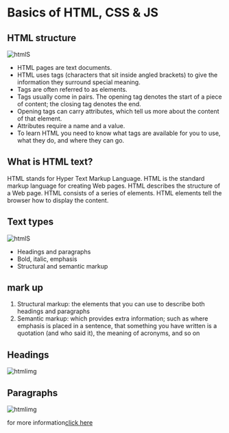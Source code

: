 #  Basics of HTML, CSS & JS


## HTML structure 

![htmlS](https://clearlydecoded.com/assets/images/posts/2017-09-11-basic-html-document-structure/thumbnail-750x400.png)

+ HTML pages are text documents.
+ HTML uses tags (characters that sit inside angled
brackets) to give the information they surround special
meaning.
+ Tags are often referred to as elements.
+ Tags usually come in pairs. The opening tag denotes
the start of a piece of content; the closing tag denotes
the end.
+ Opening tags can carry attributes, which tell us more
about the content of that element.
+ Attributes require a name and a value.
+ To learn HTML you need to know what tags are
available for you to use, what they do, and where they
can go.

## What is HTML text?
HTML stands for Hyper Text Markup Language. HTML is the standard markup language for creating Web pages. HTML describes the structure of a Web page. HTML consists of a series of elements. HTML elements tell the browser how to display the content.

## Text types
![htmlS](https://www.abbreviations.com/images/173431_.HTML.png)
+ Headings and paragraphs
+ Bold, italic, emphasis
+ Structural and semantic markup

## mark up 
1. Structural markup: the elements that you can use to
describe both headings and paragraphs
2. Semantic markup: which provides extra information; such
as where emphasis is placed in a sentence, that something
you have written is a quotation (and who said it), the
meaning of acronyms, and so on

## Headings

![htmlimg](https://i2.wp.com/www.tutorialbrain.com/wp-content/uploads/2018/10/heading-tag.png?fit=1920%2C1080&ssl=1)

## Paragraphs

![htmlimg](https://data-flair.training/blogs/wp-content/uploads/sites/2/2020/07/Paragraphs-in-HTML.jpg)

for more information[click here](https://alqudscollege.sharepoint.com/sites/ASACStudents2-CodeFellows/Shared%20Documents/Code%20Fellows/HTML%20CSS.pdf)
